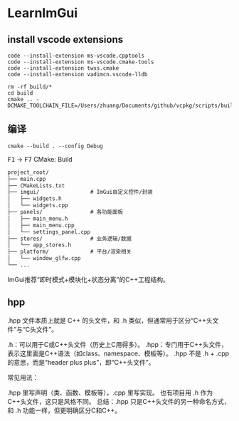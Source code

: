# LearnImGui

## install vscode extensions

```shell
code --install-extension ms-vscode.cpptools
code --install-extension ms-vscode.cmake-tools
code --install-extension twxs.cmake
code --install-extension vadimcn.vscode-lldb
```

```shell
rm -rf build/*
cd build
cmake .. -DCMAKE_TOOLCHAIN_FILE=/Users/zhuang/Documents/github/vcpkg/scripts/buildsystems/vcpkg.cmake
```

## 编译

```shell
cmake --build . --config Debug
```
<kbd>F1</kbd> -> <kbd>F7</kbd> CMake: Build

```txt
project_root/
├── main.cpp
├── CMakeLists.txt
├── imgui/                # ImGui自定义控件/封装
│   ├── widgets.h
│   └── widgets.cpp
├── panels/               # 各功能面板
│   ├── main_menu.h
│   ├── main_menu.cpp
│   └── settings_panel.cpp
├── stores/               # 业务逻辑/数据
│   └── app_stores.h
├── platform/             # 平台/渲染相关
│   └── window_glfw.cpp
└── ...
```

ImGui推荐“即时模式+模块化+状态分离”的C++工程结构。

## hpp
.hpp 文件本质上就是 C++ 的头文件，和 .h 类似，但通常用于区分“C++头文件”与“C头文件”。

.h：可以用于C或C++头文件（历史上C用得多）。
.hpp：专门用于C++头文件，表示这里面是C++语法（如class、namespace、模板等）。
.hpp 不是 .h + .cpp 的意思，而是“header plus plus”，即“C++头文件”。

常见用法：

.hpp 里写声明（类、函数、模板等），.cpp 里写实现。
也有项目用 .h 作为C++头文件，这只是风格不同。
总结：.hpp 只是C++头文件的另一种命名方式，和 .h 功能一样，但更明确区分C和C++。